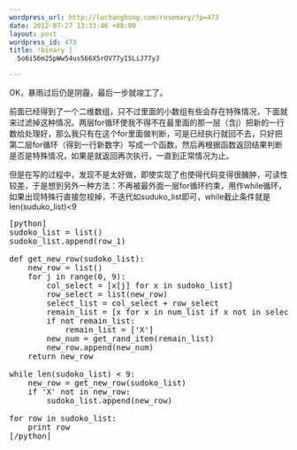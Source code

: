 ```yaml
--- 
wordpress_url: http://luchanghong.com/rosemary/?p=473
date: 2012-07-27 13:33:46 +08:00
layout: post
wordpress_id: 473
title: !binary |
  5o6i56m25pWw54us566X5rOV77yI5LiJ77yJ

---
```

OK，暴雨过后仍是阴霾，最后一步就竣工了。

前面已经得到了一个二维数组，只不过里面的小数组有些会存在特殊情况，下面就来过滤掉这种情况。两层for循环使我不得不在最里面的那一层（含j）把新的一行数给处理好，那么我只有在这个for里面做判断，可是已经执行就回不去，只好把第二层for循环（得到一行新数字）写成一个函数，然后再根据函数返回结果判断是否是特殊情况，如果是就返回再次执行，一直到正常情况为止。

但是在写的过程中，发现不是太好做，即使实现了也使得代码变得很臃肿，可读性较差，于是想到另外一种方法：不再被最外面一层for循环约束，用作while循环，如果出现特殊行直接忽视掉，不迭代如suduko_list即可，while截止条件就是len(suduko_list)&lt;9
<pre>[python]
sudoko_list = list()
sudoko_list.append(row_1)

def get_new_row(sudoko_list):
    new_row = list()
    for j in range(0, 9): 
        col_select = [x[j] for x in sudoko_list]
        row_select = list(new_row)
        select_list = col_select + row_select
        remain_list = [x for x in num_list if x not in select_list]
        if not remain_list:
            remain_list = ['X']
        new_num = get_rand_item(remain_list)
        new_row.append(new_num)
    return new_row

while len(sudoko_list) &lt; 9:
    new_row = get_new_row(sudoko_list)
    if 'X' not in new_row:
        sudoko_list.append(new_row)

for row in sudoko_list:
    print row
[/python]</pre>
&nbsp;
